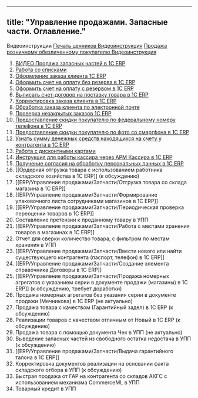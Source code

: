 
---
title: "Управление продажами. Запасные части. Оглавление."
---

Видеоинструкции
[Печать ценников Видеоинструкция](ERP/Управление%20продажами/Запчасти/Печать%20ценников%20Видеоинструкция.md)
[Продажа розничному обезличенному покупателю Видеоинструкция](ERP/Управление%20продажами/Запчасти/Продажа%20розничному%20обезличенному%20покупателю%20Видеоинструкция.md)


1. [ВИДЕО Продажа запасных частей в 1С ERP](ВИДЕО%20Продажа%20запасных%20частей%20в%201С%20ERP.md)
2. [Работа со списками](Работа%20со%20списками.md)
3. [Оформление заказа клиента 1C ERP](Оформление%20заказа%20клиента%201C%20ERP.md)
4. [Оформить счет на оплату без резерва в 1С ERP](Оформить%20счет%20на%20оплату%20без%20резерва%20в%201С%20ERP.md)
5. [Оформить счет на оплату с резервом в 1С ERP](Оформить%20счет%20на%20оплату%20с%20резервом%20в%201С%20ERP.md)
6. [Выписать счет-договор на поставку товара в 1С ERP](Выписать%20счет-договор%20на%20поставку%20товара%20в%201С%20ERP.md)
7. [Корректировка заказа клиента в 1С ERP](Корректировка%20заказа%20клиента%20в%201С%20ERP.md)
8. [Обработка заказа клиента по электронной почте](Обработка%20заказа%20клиента%20по%20электронной%20почте.md)
9. [Проверка незакрытых заказов 1С ERP](Проверка%20незакрытых%20заказов%201С%20ERP.md)
10. [Предоставление скидки покупателю по федеральному номеру телефона в 1C ERP](ERP/Управление%20продажами/Запчасти/Предоставление%20скидки%20покупателю%20по%20федеральному%20номеру%20телефона%20в%201C%20ERP.md)
11. [Предоставление скидки покупателю по фото со смартфона в 1С ERP](ERP/Управление%20продажами/Запчасти/Предоставление%20скидки%20покупателю%20по%20фото%20со%20смартфона%20в%201С%20ERP.md)
12. [Узнать сумму денежных средств находящихся на счету у контрагента в 1C ERP](ERP/Управление%20продажами/Запчасти/Узнать%20сумму%20денежных%20средств%20находящихся%20на%20счету%20у%20контрагента%20в%201C%20ERP.md)
13. [Работа с дисконтными картами](ERP/Управление%20продажами/Запчасти/Работа%20с%20дисконтными%20картами.md)
14. [Инструкция для работы кассира через АРМ Кассира в 1C ERP](ERP/Управление%20продажами/Запчасти/Инструкция%20для%20работы%20кассира%20через%20АРМ%20Кассира%20в%201C%20ERP.md)
15. [Получение согласия на обработку персональных данных в 1C ERP](ERP/Управление%20продажами/Запчасти/Получение%20согласия%20на%20обработку%20персональных%20данных%20в%201C%20ERP.md)
16. [[Ордерная отгрузка товара с использованием работника складского хозяйства в 1C ERP]] (к обсуждению)
17. [[ERP/Управление продажами/Запчасти/Отгрузка товара со склада магазина в 1C ERP]]
18. [[ERP/Управление продажами/Запчасти/Формирование упаковочного листа сотрудниками магазинов в 1C ERP]]
19. [[ERP/Управление продажами/Запчасти/Периодическая проверка переоценки товаров в 1C ERP]]
20. Составление претензии к проданному товару в УПП
21. [[ERP/Управление продажами/Запчасти/Работа с местами хранения товаров в магазинах в 1C ERP]]
22. Отчет для сверки количество товара, с фильтром по местам хранения в УПП
23. [[ERP/Управление продажами/Запчасти/Ввести нового или найти существующего контрагента (паспорт, телефон) в 1C ERP]]
24. [[ERP/Управление продажами/Запчасти/Создание элемента справочника Договоры в 1C ERP]]
25. [[ERP/Управление продажами/Запчасти/Продажа номерных агрегатов с указанием серии в документе продажи (магазины) в 1C ERP]] (к обсуждению, требует доработки)
26. Продажа номерных агрегатов без указания серии в документе продажи (Мечникова) в 1C ERP (не актуально)
27. Продажа товара с качеством (Гарантийный задел) в 1C ERP (к обсуждению)
28. Реализации товаров с качеством отличным от Новый в 1C ERP (к обсуждению)
29. Продажа товара с помощью документа Чек в УПП (не актуально)
30. Выведение запасных частей из свободного остатка недостача в УПП (к обсуждению)
31. [[ERP/Управление продажами/Запчасти/Выдача гарантийного талона в 1C ERP]] 
32. Корректировка документов реализации на основании факта складского отбора в УПП (к обсуждению)
33. Быстрая продажа от ГАР на контрагента со складов АКГС с использованием механизма CommerceML в УПП
34. Товарный кредит в УПП
